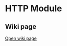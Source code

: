 # HTTP Module

## Wiki page 

<a href="https://workspace.konfinity.com/nodejs/http-module/-/wikis/01-Introduction-http-module" target="_blank">Open wiki page</a>


